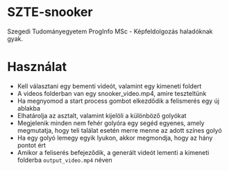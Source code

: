# SZTE-snooker
Szegedi Tudományegyetem ProgInfo MSc - Képfeldolgozás haladóknak gyak.

# Használat

 - Kell választani egy bementi videót, valamint egy kimeneti foldert
 - A videos folderban van egy snooker_video.mp4, amire teszteltünk
 - Ha megnyomod a start process gombot elkezdődik a felismerés egy új ablakba
 - Elhatárolja az asztalt, valamint kijelöli a különböző golyókat
 - Megjelenik minden nem fehér golyóra egy segéd egyenes, amely megmutatja, hogy teli találat esetén merre menne az adott színes golyó
 - Ha egy golyó lemegy egyik lyukon, akkor megmondja, hogy az hány pontot ért
 - Amikor a feliserés befejeződik, a generált videót lementi a kimeneti folderba `output_video.mp4` néven